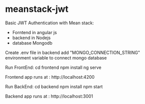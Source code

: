 # meanstack-jwt
Basic JWT Authentication with Mean stack:
 - Forntend in angular js
 - backend in Nodejs
 - database Mongodb

Create .env file in backend
add "MONGO_CONNECTION_STRING" environment variable to connect mongo database


Run FrontEnd:
 cd frontend
 npm install
 ng serve

Frontend app runs at : http://localhost:4200

Run BackEnd:
 cd backend 
 npm install
 npm start

Backend app runs at : http://localhost:3001



